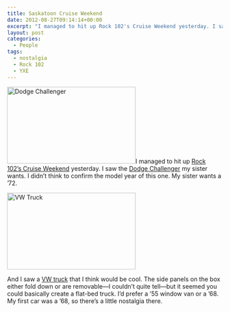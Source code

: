 ```yaml
---
title: Saskatoon Cruise Weekend
date: 2012-08-27T09:14:14+00:00
excerpt: "I managed to hit up Rock 102's Cruise Weekend yesterday. I saw the Dodge Challenger my sister wants. And I saw a VW truck that I think would be cool."
layout: post
categories:
  - People
tags:
  - nostalgia
  - Rock 102
  - YXE
---
```

<a href="https://dv8b8dkxht4vb.cloudfront.net/img/2012-08-26-16.09.36.jpg" data-fslightbox="lightbox"><img class="alignleft size-medium wp-image-2516" title="dodge-challenger" src="https://dv8b8dkxht4vb.cloudfront.net/img/2012-08-26-16.09.36-300x179.jpg" alt="Dodge Challenger" width="300" height="179" srcset="https://dv8b8dkxht4vb.cloudfront.net/img/2012-08-26-16.09.36-300x179.jpg 300w, https://dv8b8dkxht4vb.cloudfront.net/img/2012-08-26-16.09.36-1024x613.jpg 1024w, https://dv8b8dkxht4vb.cloudfront.net/img/2012-08-26-16.09.36-500x300.jpg 500w" sizes="(max-width: 300px) 100vw, 300px" /></a>I managed to hit up [Rock 102&#8217;s Cruise Weekend](http://cruise.rock102rocks.com/) yesterday. I saw the [Dodge Challenger](http://en.wikipedia.org/wiki/Dodge_Challenger#First_generation_.281970.E2.80.931974.29) my sister wants. I didn&#8217;t think to confirm the model year of this one. My sister wants a &#8217;72.

<a href="https://dv8b8dkxht4vb.cloudfront.net/img/2012-08-26-16.10.19-300x179.jpg" data-fslightbox="lightbox"><img class="size-medium wp-image-2517 alignleft" title="vw-truck" src="https://dv8b8dkxht4vb.cloudfront.net/img/2012-08-26-16.10.19-300x179.jpg" alt="VW Truck" width="300" height="179" srcset="https://dv8b8dkxht4vb.cloudfront.net/img/2012-08-26-16.10.19-300x179.jpg 300w, https://dv8b8dkxht4vb.cloudfront.net/img/2012-08-26-16.10.19-1024x613.jpg 1024w, https://dv8b8dkxht4vb.cloudfront.net/img/2012-08-26-16.10.19-500x300.jpg 500w" sizes="(max-width: 300px) 100vw, 300px" /></a>

And I saw a [VW truck](http://en.wikipedia.org/wiki/Volkswagen_Type_2) that I think would be cool. The side panels on the box either fold down or are removable—I couldn&#8217;t quite tell—but it seemed you could basically create a flat-bed truck. I&#8217;d prefer a &#8217;55 window van or a &#8217;68. My first car was a &#8217;68, so there&#8217;s a little nostalgia there.
